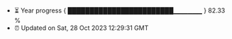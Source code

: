 - ⏳ Year progress { ████████████████████████▁▁▁▁▁▁ } 82.33 %
- ⏰ Updated on Sat, 28 Oct 2023 12:29:31 GMT

